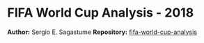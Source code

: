 # FIFA World Cup Analysis - 2018

**Author:** Sergio E. Sagastume
**Repository:** [fifa-world-cup-analysis](https://github.com/ssagastume11/fifa-world-cup-analysis.git)


